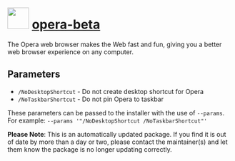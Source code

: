 ﻿# <img src="https://cdn.jsdelivr.net/gh/mkevenaar/chocolatey-packages@9f61a113f6d9f1bba2af3ef78d13306fde889492/icons/opera-beta.png" width="48" height="48"/> [opera-beta](https://community.chocolatey.org/packages/opera-beta)

The Opera web browser makes the Web fast and fun, giving you a better web browser experience on any computer.

## Parameters

- `/NoDesktopShortcut` - Do not create desktop shortcut for Opera
- `/NoTaskbarShortcut` - Do not pin Opera to taskbar

These parameters can be passed to the installer with the use of `--params`.
For example: `--params '"/NoDesktopShortcut /NoTaskbarShortcut"'`

**Please Note**: This is an automatically updated package. If you find it is
out of date by more than a day or two, please contact the maintainer(s) and
let them know the package is no longer updating correctly.

